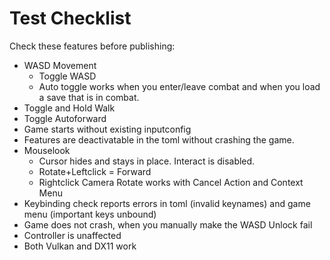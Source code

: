 # Test Checklist

Check these features before publishing:

* WASD Movement
  * Toggle WASD
  * Auto toggle works when you enter/leave combat and when you load a save that is in combat.
* Toggle and Hold Walk
* Toggle Autoforward
* Game starts without existing inputconfig
* Features are deactivatable in the toml without crashing the game.
* Mouselook
  * Cursor hides and stays in place. Interact is disabled.
  * Rotate+Leftclick = Forward
  * Rightclick Camera Rotate works with Cancel Action and Context Menu
* Keybinding check reports errors in toml (invalid keynames) and game menu (important keys unbound)
* Game does not crash, when you manually make the WASD Unlock fail
* Controller is unaffected
* Both Vulkan and DX11 work
